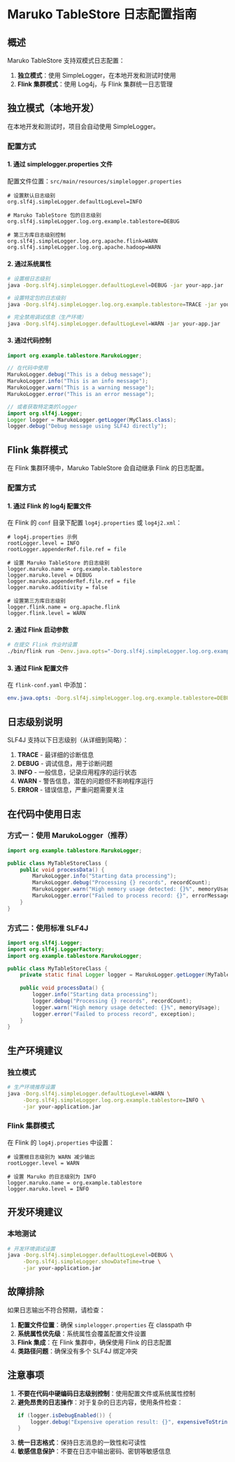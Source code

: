 # Maruko TableStore 日志配置指南

## 概述

Maruko TableStore 支持双模式日志配置：
1. **独立模式**：使用 SimpleLogger，在本地开发和测试时使用
2. **Flink 集群模式**：使用 Log4j，与 Flink 集群统一日志管理

## 独立模式（本地开发）

在本地开发和测试时，项目会自动使用 SimpleLogger。

### 配置方式

#### 1. 通过 simplelogger.properties 文件
配置文件位置：`src/main/resources/simplelogger.properties`

```properties
# 设置默认日志级别
org.slf4j.simpleLogger.defaultLogLevel=INFO

# Maruko TableStore 包的日志级别
org.slf4j.simpleLogger.log.org.example.tablestore=DEBUG

# 第三方库日志级别控制
org.slf4j.simpleLogger.log.org.apache.flink=WARN
org.slf4j.simpleLogger.log.org.apache.hadoop=WARN
```

#### 2. 通过系统属性
```bash
# 设置根日志级别
java -Dorg.slf4j.simpleLogger.defaultLogLevel=DEBUG -jar your-app.jar

# 设置特定包的日志级别
java -Dorg.slf4j.simpleLogger.log.org.example.tablestore=TRACE -jar your-app.jar

# 完全禁用调试信息（生产环境）
java -Dorg.slf4j.simpleLogger.defaultLogLevel=WARN -jar your-app.jar
```

#### 3. 通过代码控制
```java
import org.example.tablestore.MarukoLogger;

// 在代码中使用
MarukoLogger.debug("This is a debug message");
MarukoLogger.info("This is an info message");
MarukoLogger.warn("This is a warning message");
MarukoLogger.error("This is an error message");

// 或者获取特定类的logger
import org.slf4j.Logger;
Logger logger = MarukoLogger.getLogger(MyClass.class);
logger.debug("Debug message using SLF4J directly");
```

## Flink 集群模式

在 Flink 集群环境中，Maruko TableStore 会自动继承 Flink 的日志配置。

### 配置方式

#### 1. 通过 Flink 的 log4j 配置文件
在 Flink 的 `conf` 目录下配置 `log4j.properties` 或 `log4j2.xml`：

```properties
# log4j.properties 示例
rootLogger.level = INFO
rootLogger.appenderRef.file.ref = file

# 设置 Maruko TableStore 的日志级别
logger.maruko.name = org.example.tablestore
logger.maruko.level = DEBUG
logger.maruko.appenderRef.file.ref = file
logger.maruko.additivity = false

# 设置第三方库日志级别
logger.flink.name = org.apache.flink
logger.flink.level = WARN
```

#### 2. 通过 Flink 启动参数
```bash
# 在提交 Flink 作业时设置
./bin/flink run -Denv.java.opts="-Dorg.slf4j.simpleLogger.log.org.example.tablestore=DEBUG" your-job.jar
```

#### 3. 通过 Flink 配置文件
在 `flink-conf.yaml` 中添加：
```yaml
env.java.opts: -Dorg.slf4j.simpleLogger.log.org.example.tablestore=DEBUG
```

## 日志级别说明

SLF4J 支持以下日志级别（从详细到简略）：
1. **TRACE** - 最详细的诊断信息
2. **DEBUG** - 调试信息，用于诊断问题
3. **INFO** - 一般信息，记录应用程序的运行状态
4. **WARN** - 警告信息，潜在的问题但不影响程序运行
5. **ERROR** - 错误信息，严重问题需要关注

## 在代码中使用日志

### 方式一：使用 MarukoLogger（推荐）
```java
import org.example.tablestore.MarukoLogger;

public class MyTableStoreClass {
    public void processData() {
        MarukoLogger.info("Starting data processing");
        MarukoLogger.debug("Processing {} records", recordCount);
        MarukoLogger.warn("High memory usage detected: {}%", memoryUsage);
        MarukoLogger.error("Failed to process record: {}", errorMessage);
    }
}
```

### 方式二：使用标准 SLF4J
```java
import org.slf4j.Logger;
import org.slf4j.LoggerFactory;
import org.example.tablestore.MarukoLogger;

public class MyTableStoreClass {
    private static final Logger logger = MarukoLogger.getLogger(MyTableStoreClass.class);
    
    public void processData() {
        logger.info("Starting data processing");
        logger.debug("Processing {} records", recordCount);
        logger.warn("High memory usage detected: {}%", memoryUsage);
        logger.error("Failed to process record", exception);
    }
}
```

## 生产环境建议

### 独立模式
```bash
# 生产环境推荐设置
java -Dorg.slf4j.simpleLogger.defaultLogLevel=WARN \
     -Dorg.slf4j.simpleLogger.log.org.example.tablestore=INFO \
     -jar your-application.jar
```

### Flink 集群模式
在 Flink 的 `log4j.properties` 中设置：
```properties
# 设置根日志级别为 WARN 减少输出
rootLogger.level = WARN

# 设置 Maruko 的日志级别为 INFO
logger.maruko.name = org.example.tablestore
logger.maruko.level = INFO
```

## 开发环境建议

### 本地测试
```bash
# 开发环境调试设置
java -Dorg.slf4j.simpleLogger.defaultLogLevel=DEBUG \
     -Dorg.slf4j.simpleLogger.showDateTime=true \
     -jar your-application.jar
```

## 故障排除

如果日志输出不符合预期，请检查：

1. **配置文件位置**：确保 `simplelogger.properties` 在 classpath 中
2. **系统属性优先级**：系统属性会覆盖配置文件设置
3. **Flink 集成**：在 Flink 集群中，确保使用 Flink 的日志配置
4. **类路径问题**：确保没有多个 SLF4J 绑定冲突

## 注意事项

1. **不要在代码中硬编码日志级别控制**：使用配置文件或系统属性控制
2. **避免昂贵的日志操作**：对于复杂的日志内容，使用条件检查：
   ```java
   if (logger.isDebugEnabled()) {
       logger.debug("Expensive operation result: {}", expensiveToString());
   }
   ```
3. **统一日志格式**：保持日志消息的一致性和可读性
4. **敏感信息保护**：不要在日志中输出密码、密钥等敏感信息